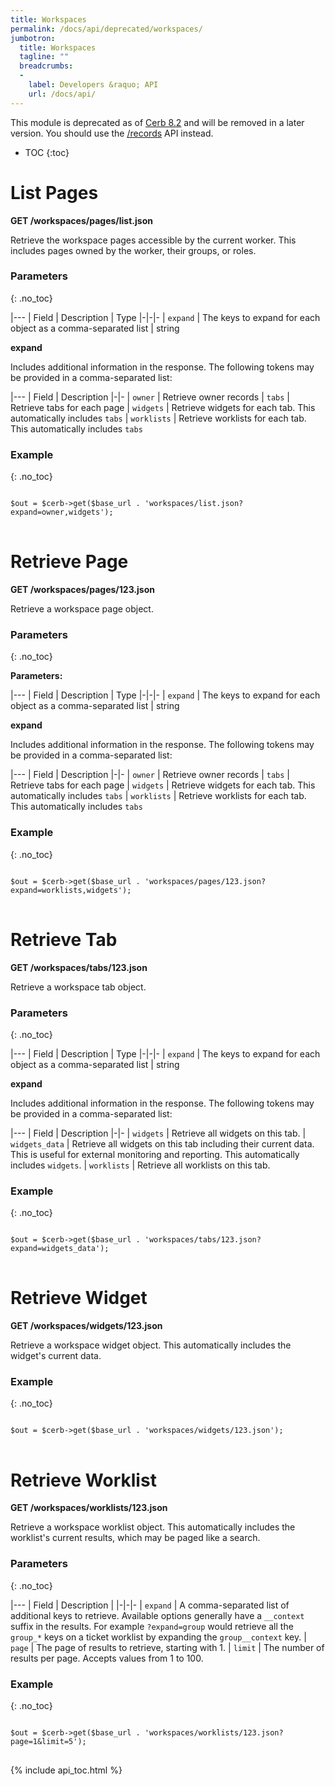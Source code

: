 ```yaml
---
title: Workspaces
permalink: /docs/api/deprecated/workspaces/
jumbotron:
  title: Workspaces
  tagline: ""
  breadcrumbs:
  -
    label: Developers &raquo; API
    url: /docs/api/
---
```


<div class="cerb-box note">
<p>This module is deprecated as of <a href="/releases/8.2/">Cerb 8.2</a> and will be removed in a later version. You should use the <a href="/docs/api/modules/records/">/records</a> API instead.</p>
</div>

* TOC
{:toc}

# List Pages

**GET /workspaces/pages/list.json**

Retrieve the workspace pages accessible by the current worker.  This includes pages owned by the worker, their groups, or roles.

### Parameters
{: .no_toc}

|---
| Field | Description | Type
|-|-|-
| `expand` | The keys to expand for each object as a comma-separated list | string

**expand**
	
Includes additional information in the response.  The following tokens may be provided in a comma-separated list:

|---
| Field | Description
|-|-
| `owner` | Retrieve owner records
| `tabs` | Retrieve tabs for each page
| `widgets` | Retrieve widgets for each tab. This automatically includes `tabs`
| `worklists` | Retrieve worklists for each tab. This automatically includes `tabs`

### Example
{: .no_toc}

<pre>
<code class="language-php">
$out = $cerb->get($base_url . 'workspaces/list.json?expand=owner,widgets');
</code>
</pre>

# Retrieve Page

**GET /workspaces/pages/123.json**

Retrieve a workspace page object.

### Parameters
{: .no_toc}

**Parameters:**

|---
| Field | Description | Type
|-|-|-
| `expand` | The keys to expand for each object as a comma-separated list | string

**expand**
	
Includes additional information in the response.  The following tokens may be provided in a comma-separated list:

|---
| Field | Description
|-|-
| `owner` | Retrieve owner records
| `tabs` | Retrieve tabs for each page
| `widgets` | Retrieve widgets for each tab. This automatically includes `tabs`
| `worklists` | Retrieve worklists for each tab. This automatically includes `tabs`

### Example
{: .no_toc}

<pre>
<code class="language-php">
$out = $cerb->get($base_url . 'workspaces/pages/123.json?expand=worklists,widgets');
</code>
</pre>

# Retrieve Tab

**GET /workspaces/tabs/123.json**

Retrieve a workspace tab object.

### Parameters
{: .no_toc}

|---
| Field | Description | Type
|-|-|-
| `expand` | The keys to expand for each object as a comma-separated list | string

**expand**
	
Includes additional information in the response.  The following tokens may be provided in a comma-separated list:

|---
| Field | Description
|-|-
| `widgets` | Retrieve all widgets on this tab.
| `widgets_data` | Retrieve all widgets on this tab including their current data. This is useful for external monitoring and reporting. This automatically includes `widgets`.
| `worklists` | Retrieve all worklists on this tab.

### Example
{: .no_toc}

<pre>
<code class="language-php">
$out = $cerb->get($base_url . 'workspaces/tabs/123.json?expand=widgets_data');
</code>
</pre>

# Retrieve Widget

**GET /workspaces/widgets/123.json**

Retrieve a workspace widget object.  This automatically includes the widget's current data.

### Example
{: .no_toc}

<pre>
<code class="language-php">
$out = $cerb->get($base_url . 'workspaces/widgets/123.json');
</code>
</pre>

# Retrieve Worklist

**GET /workspaces/worklists/123.json**

Retrieve a workspace worklist object.  This automatically includes the worklist's current results, which may be paged like a search.

### Parameters
{: .no_toc}

|---
| Field | Description | 
|-|-|-
| `expand` | A comma-separated list of additional keys to retrieve.  Available options generally have a `__context` suffix in the results.  For example `?expand=group` would retrieve all the `group_*` keys on a ticket worklist by expanding the `group__context` key.
| `page` | The page of results to retrieve, starting with 1.
| `limit` | The number of results per page.  Accepts values from 1 to 100.

### Example
{: .no_toc}

<pre>
<code class="language-php">
$out = $cerb->get($base_url . 'workspaces/worklists/123.json?page=1&limit=5');
</code>
</pre>

{% include api_toc.html %}